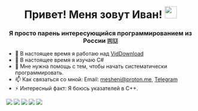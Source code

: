 <h1 align="center">Привет! Меня зовут Иван! 
<img src="https://github.com/blackcater/blackcater/raw/main/images/Hi.gif" height="32"/></h1>
<h3 align="center">Я просто парень интересующийся программированием из России 🇷🇺</h3>

- 🔭 В настоящее время я работаю над [VidDownload](https://github.com/mesheni/VidDownload)
- 🌱 В настоящее время я изучаю C#
- 🤔 Мне нужна помощь с тем, чтобы начать систематически программировать.
- 📫 Как связаться со мной: Email: mesheni@proton.me, [Telegram](https://t.me/meshenii)
- ⚡ Интересный факт: Я боюсь указателей в C++.



[![](https://raw.githubusercontent.com/vn7n24fzkq/github-profile-summary-cards-example/master/profile-summary-card-output/algolia/0-profile-details.svg)](https://github.com/vn7n24fzkq/github-profile-summary-cards?username={mesheni}&theme={algolia}&exclude={exclude})
[![](https://raw.githubusercontent.com/vn7n24fzkq/github-profile-summary-cards-example/master/profile-summary-card-output/algolia/1-repos-per-language.svg)](https://github.com/vn7n24fzkq/github-profile-summary-cards) [![](https://raw.githubusercontent.com/vn7n24fzkq/github-profile-summary-cards-example/master/profile-summary-card-output/algolia/2-most-commit-language.svg)](https://github.com/vn7n24fzkq/github-profile-summary-cards)
[![](https://raw.githubusercontent.com/vn7n24fzkq/github-profile-summary-cards-example/master/profile-summary-card-output/algolia/3-stats.svg)](https://github.com/vn7n24fzkq/github-profile-summary-cards) [![](https://raw.githubusercontent.com/vn7n24fzkq/github-profile-summary-cards-example/master/profile-summary-card-output/algolia/4-productive-time.svg)](https://github.com/vn7n24fzkq/github-profile-summary-cards)

